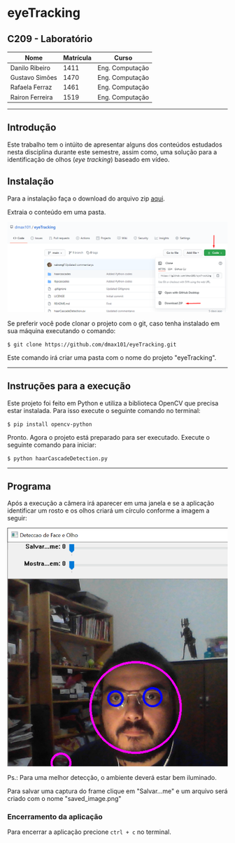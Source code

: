 # eyeTracking
## C209 - Laboratório

|Nome|Matrícula|Curso|
|---------|---------|---------|
|Danilo Ribeiro|1411|Eng. Computação|
|Gustavo Simões|1470|Eng. Computação|
|Rafaela Ferraz|1461|Eng. Computação|
|Rairon Ferreira|1519|Eng. Computação|

---
## Introdução

Este trabalho tem o intúito de apresentar alguns dos conteúdos estudados nesta disciplina durante este semestre, assim como, uma solução para a identificação de olhos (*eye tracking*) baseado em vídeo.

## Instalação

Para a instalação faça o download do arquivo zip [aqui](https://github.com/dmax101/eyeTracking.git).

Extraia o conteúdo em uma pasta.

![Download Zip](/assets/zip.png)


Se preferir você pode clonar o projeto com o git, caso tenha instalado em sua máquina executando o comando:

```
$ git clone https://github.com/dmax101/eyeTracking.git
```

Este comando irá criar uma pasta com o nome do projeto "eyeTracking".

---
## Instruções para a execução
Este projeto foi feito em Python e utiliza a biblioteca OpenCV que precisa estar instalada. Para isso execute o seguinte comando no terminal:

```
$ pip install opencv-python
```

Pronto. Agora o projeto está preparado para ser executado. Execute o seguinte comando para iniciar:

```
$ python haarCascadeDetection.py
```

---
## Programa
Após a execução a câmera irá aparecer em uma janela e se a aplicação identificar um rosto e os olhos criará um círculo conforme a imagem a seguir:

![Janela da Aplicação](/assets/frame.png)

Ps.: Para uma melhor detecção, o ambiente deverá estar bem iluminado.

Para salvar uma captura do frame clique em "Salvar...me" e um arquivo será criado com o nome "saved_image.png"

### Encerramento da aplicação
Para encerrar a aplicação precione `ctrl + c` no terminal.